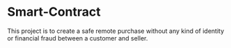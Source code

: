 # Smart-Contract
This project is to create a safe remote purchase without any kind of identity or financial fraud between a customer and seller.
